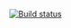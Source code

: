 [![Build status](https://ci.appveyor.com/api/projects/status/3oef26bj744ag1s2?svg=true)](https://ci.appveyor.com/project/MaximSIT/7-pageobjects)